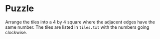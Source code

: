 # Puzzle

Arrange the tiles into a 4 by 4 square
where the adjacent edges have the same number.
The tiles are listed in `tiles.txt`
with the numbers going clockwise.
